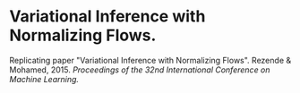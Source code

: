 # Variational Inference with Normalizing Flows.

Replicating paper "Variational Inference with Normalizing Flows". Rezende &amp; Mohamed, 2015. *Proceedings of the 32nd International Conference on Machine Learning.*
